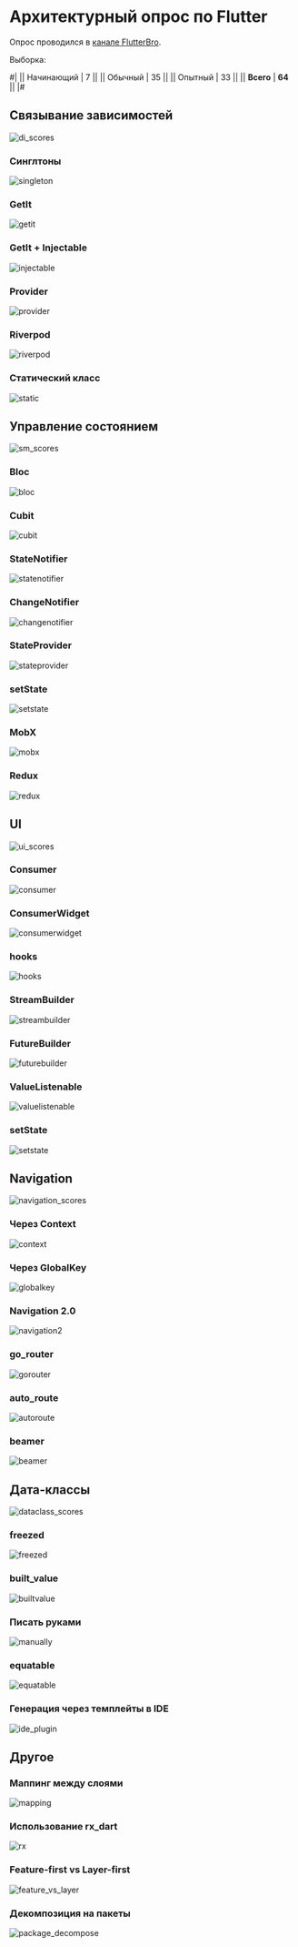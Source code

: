 # Архитектурный опрос по Flutter

Опрос проводился в [канале FlutterBro](https://t.me/+zULC76vRfXthOWFi).

Выборка:

#|
|| Начинающий | 7 ||
|| Обычный | 35 ||
|| Опытный | 33 ||
|| **Всего** | **64** ||
|#

## Связывание зависимостей

![di_scores](/docs/images/di/di_scores.png)

### Синглтоны

![singleton](/docs/images/di/di_singleton.png)

### GetIt

![getit](/docs/images/di/di_getit.png)

### GetIt + Injectable

![injectable](/docs/images/di/di_injectable.png)

### Provider

![provider](/docs/images/di/di_provider.png)

### Riverpod

![riverpod](/docs/images/di/di_riverpod.png)

### Статический класс

![static](/docs/images/di/di_static.png)

## Управление состоянием

![sm_scores](/docs/images/sm/sm_scores.png)

### Bloc

![bloc](/docs/images/sm/sm_bloc.png)

### Cubit

![cubit](/docs/images/sm/sm_cubit.png)

### StateNotifier

![statenotifier](/docs/images/sm/sm_statenotifier.png)

### ChangeNotifier

![changenotifier](/docs/images/sm/sm_changenotifier.png)

### StateProvider

![stateprovider](/docs/images/sm/sm_stateprovider.png)

### setState

![setstate](/docs/images/sm/sm_state.png)

### MobX

![mobx](/docs/images/sm/sm_mobx.png)

### Redux

![redux](/docs/images/sm/sm_redux.png)

## UI

![ui_scores](/docs/images/ui/ui_scores.png)

### Consumer

![consumer](/docs/images/ui/ui_consumer.png)

### ConsumerWidget

![consumerwidget](/docs/images/ui/ui_consumerwidget.png)

### hooks

![hooks](/docs/images/ui/ui_hooks.png)

### StreamBuilder

![streambuilder](/docs/images/ui/ui_streambuilder.png)

### FutureBuilder

![futurebuilder](/docs/images/ui/ui_futurebuilder.png)

### ValueListenable

![valuelistenable](/docs/images/ui/ui_valuelistanable.png)

### setState

![setstate](/docs/images/ui/ui_setstate.png)

## Navigation

![navigation_scores](/docs/images/navi/navigation_scores.png)

### Через Context

![context](/docs/images/navi/navigation_context.png)

### Через GlobalKey

![globalkey](/docs/images/navi/navigation_global.png)

### Navigation 2.0

![navigation2](/docs/images/navi/navigation_2.png)

### go_router

![gorouter](/docs/images/navi/navigation_gorouter.png)

### auto_route

![autoroute](/docs/images/navi/navigation_autoroute.png)

### beamer

![beamer](/docs/images/navi/navigation_beamer.png)

## Дата-классы

![dataclass_scores](/docs/images/dataclass/dataclass_scores.png)

### freezed

![freezed](/docs/images/dataclass/dataclass_freezed.png)

### built_value

![builtvalue](/docs/images/dataclass/dataclass_builtvalue.png)

### Писать руками

![manually](/docs/images/dataclass/dataclass_manual.png)

### equatable

![equatable](/docs/images/dataclass/dataclass_equatable.png)

### Генерация через темплейты в IDE

![ide_plugin](/docs/images/dataclass/dataclass_ide_plugin.png)

## Другое

### Маппинг между слоями

![mapping](/docs/images/mapping.png)

### Использование rx_dart

![rx](/docs/images/rx.png)

### Feature-first vs Layer-first

![feature_vs_layer](/docs/images/feature_vs_layers.png)

### Декомпозиция на пакеты

![package_decompose](/docs/images/package_decompose.png)